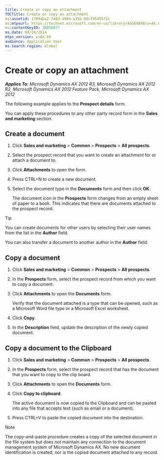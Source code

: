 ```yaml
---
title: Create or copy an attachment
TOCTitle: Create or copy an attachment
ms:assetid: 1709aba2-f48d-4904-a35b-9dcf95455f2c
ms:mtpsurl: https://technet.microsoft.com/en-us/library/Aa569898(v=AX.60)
ms:contentKeyID: 36056077
ms.date: 04/18/2014
mtps_version: v=AX.60
audience: Application User
ms.search.region: Global
---
```


# Create or copy an attachment 


_**Applies To:** Microsoft Dynamics AX 2012 R3, Microsoft Dynamics AX 2012 R2, Microsoft Dynamics AX 2012 Feature Pack, Microsoft Dynamics AX 2012_

The following example applies to the **Prospect details** form.

You can apply these procedures to any other party record form in the **Sales and marketing** section.

## Create a document

1.  Click **Sales and marketing** \> **Common** \> **Prospects** \> **All prospects**.

2.  Select the prospect record that you want to create an attachment for or attach a document to.

3.  Click **Attachments** to open the form.

4.  Press CTRL+N to create a new document.

5.  Select the document type in the **Documents** form and then click **OK**.
    
    The document icon in the **Prospects** form changes from an empty sheet of paper to a book. This indicates that there are documents attached to the prospect record.


> [!TIP]
> <P>You can create documents for other users by selecting their user names from the list in the <STRONG>Author</STRONG> field.</P>
> <P>You can also transfer a document to another author in the <STRONG>Author</STRONG> field.</P>



## Copy a document

1.  Click **Sales and marketing** \> **Common** \> **Prospects** \> **All prospects**.

2.  In the **Prospects** form, select the prospect record from which you want to copy a document.

3.  Click **Attachments** to open the **Documents** form.
    
    Verify that the document attached is a type that can be opened, such as a Microsoft Word file type or a Microsoft Excel worksheet.

4.  Click **Copy**.

5.  In the **Description** field, update the description of the newly copied document.

## Copy a document to the Clipboard

1.  Click **Sales and marketing** \> **Common** \> **Prospects** \> **All prospects**.

2.  In the **Prospects** form, select the prospect record that has the document that you want to copy to the clip board.

3.  Click **Attachments** to open the **Documents** form.

4.  Click **Copy to clipboard**.
    
    The active document is now copied to the Clipboard and can be pasted into any file that accepts text (such as email or a document).

5.  Press CTRL+V to paste the copied document into the destination.


> [!NOTE]
> <P>The copy-and-paste procedure creates a copy of the selected document in the file system but does not maintain any connection to the document management system of Microsoft Dynamics AX. No new document identification is created, nor is the copied document attached to any record.</P>


  


